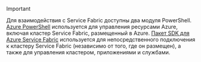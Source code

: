 > [!IMPORTANT]
> Для взаимодействия с Service Fabric доступны два модуля PowerShell. [Azure PowerShell](/powershell/azure/install-azurerm-ps?view=azurermps-4.4.0) используется для управления ресурсами Azure, включая кластер Service Fabric, размещенный в Azure. [Пакет SDK для Azure Service Fabric](../articles/service-fabric/service-fabric-get-started.md) используется для непосредственного подключения к кластеру Service Fabric (независимо от того, где он размещен), а также для управления кластером, приложениями и службами. 